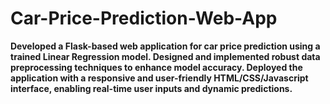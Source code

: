 # Car-Price-Prediction-Web-App
**Developed a Flask-based web application for car price prediction using a trained Linear Regression model. Designed and implemented robust data preprocessing techniques to enhance model accuracy. Deployed the application with a responsive and user-friendly HTML/CSS/Javascript interface, enabling real-time user inputs and dynamic predictions.**
